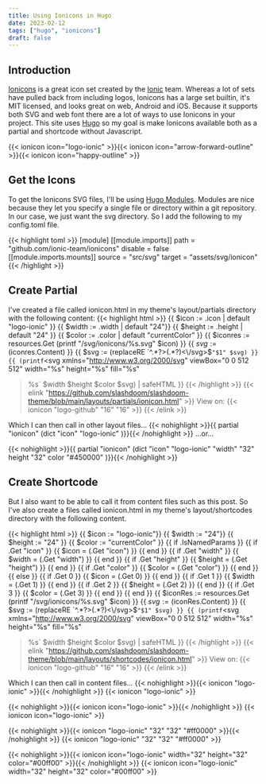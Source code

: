 ```yaml
---
title: Using Ionicons in Hugo
date: 2023-02-12
tags: ["hugo", "ionicons"]
draft: false
---
```


## Introduction

[Ionicons](https://ionic.io/ionicons/) is a great icon set created by the [Ionic](https://ionic.io/) team.  Whereas a lot of sets have pulled back from including logos, Ionicons has a large set builtin, it's MIT licensed, and looks great on web, Android and iOS.  Because it supports both SVG and web font there are a lot of ways to use Ionicons in your project.  This site uses [Hugo](https://gohugo.io/) so my goal is make Ionicons available both as a partial and shortcode without Javascript.

{{< ionicon icon="logo-ionic" >}}{{< ionicon icon="arrow-forward-outline" >}}{{< ionicon icon="happy-outline" >}}

## Get the Icons

To get the Ionicons SVG files, I'll be using [Hugo Modules](https://gohugo.io/hugo-modules/).  Modules are nice because they let you specify a single file or directory within a git repository.  In our case, we just want the svg directory.  So I add the following to my config.toml file.

{{< highlight toml >}}
[module]
    [[module.imports]]
        path = "github.com/ionic-team/ionicons"
        disable = false
        [[module.imports.mounts]]
            source = "src/svg"
            target = "assets/svg/ionicon"
{{< /highlight >}}

## Create Partial

I've created a file called ionicon.html in my theme's layout/partials directory with the following content:
{{< highlight html >}}
{{ $icon := .icon | default "logo-ionic" }}
{{ $width := .width | default "24"}}
{{ $height := .height | default "24" }}
{{ $color := .color | default "currentColor" }}
{{ $iconres := resources.Get (printf "/svg/ionicons/%s.svg" $icon) }}
{{ $svg := ($iconres.Content) }}
{{ $svg := (replaceRE `^.*?>(.*?)<\/svg>$` "$1" $svg) }}
{{ (printf `<svg
    xmlns="http://www.w3.org/2000/svg"
    viewBox="0 0 512 512"
    width="%s"
    height="%s"
    fill="%s"
  >%s</svg>` $width $height $color $svg) | safeHTML }}
{{< /highlight >}}
{{< elink "https://github.com/slashdoom/slashdoom-theme/blob/main/layouts/partials/ionicon.html" >}}
View on: {{< ionicon "logo-github" "16" "16" >}}
{{< /elink >}}

Which I can then call in other layout files...
{{< nohighlight >}}{{ partial "ionicon" (dict "icon" "logo-ionic" )}}{{< /nohighlight >}}
...or...

{{< nohighlight >}}{{ partial "ionicon" (dict "icon" "logo-ionic" "width" "32" height "32" color "#450000" )}}{{< /nohighlight >}}

## Create Shortcode

But I also want to be able to call it from content files such as this post.  So I've also create a files called ionicon.html in my theme's layout/shortcodes directory with the following content.

{{< highlight html >}}
{{ $icon := "logo-ionic"}}
{{ $width := "24"}}
{{ $height := "24" }}
{{ $color := "currentColor" }}
{{ if .IsNamedParams }}
    {{ if .Get "icon" }}
        {{ $icon = (.Get "icon") }}
    {{ end }}
    {{ if .Get "width" }}
        {{ $width = (.Get "width") }}
    {{ end }}
    {{ if .Get "height" }}
        {{ $height = (.Get "height") }}
    {{ end }}
    {{ if .Get "color" }}
        {{ $color = (.Get "color") }}
    {{ end }}
{{ else }}
    {{ if .Get 0 }}
        {{ $icon = (.Get 0) }}
    {{ end }}
    {{ if .Get 1 }}
        {{ $width = (.Get 1) }}
    {{ end }}
    {{ if .Get 2 }}
        {{ $height = (.Get 2) }}
    {{ end }}
    {{ if .Get 3 }}
        {{ $color = (.Get 3) }}
    {{ end }}
{{ end }}
{{ $iconRes := resources.Get (printf "/svg/ionicons/%s.svg" $icon) }}
{{ $svg := ($iconRes.Content) }}
{{ $svg := (replaceRE `^.*?>(.*?)<\/svg>$` "$1" $svg) }}
{{ (printf `<svg
    xmlns="http://www.w3.org/2000/svg"
    viewBox="0 0 512 512"
    width="%s"
    height="%s"
    fill="%s"
  >%s</svg>` $width $height $color $svg) | safeHTML }}
{{< /highlight >}}
{{< elink "https://github.com/slashdoom/slashdoom-theme/blob/main/layouts/shortcodes/ionicon.html" >}}
View on: {{< ionicon "logo-github" "16" "16" >}}
{{< /elink >}}

Which I can then call in content files...
{{< nohighlight >}}{&lbrace;< ionicon "logo-ionic" >&rbrace;}{{< /nohighlight >}}
{{< ionicon "logo-ionic" >}}

{{< nohighlight >}}{&lbrace;< ionicon icon="logo-ionic" >&rbrace;}{{< /nohighlight >}}
{{< ionicon icon="logo-ionic" >}}

{{< nohighlight >}}{&lbrace;< ionicon "logo-ionic" "32" "32" "#ff0000" >&rbrace;}{{< /nohighlight >}}
{{< ionicon "logo-ionic" "32" "32" "#ff0000" >}}

{{< nohighlight >}}{&lbrace;< ionicon icon="logo-ionic" width="32" height="32" color="#00ff00" >&rbrace;}{{< /nohighlight >}}
{{< ionicon icon="logo-ionic" width="32" height="32" color="#00ff00" >}}